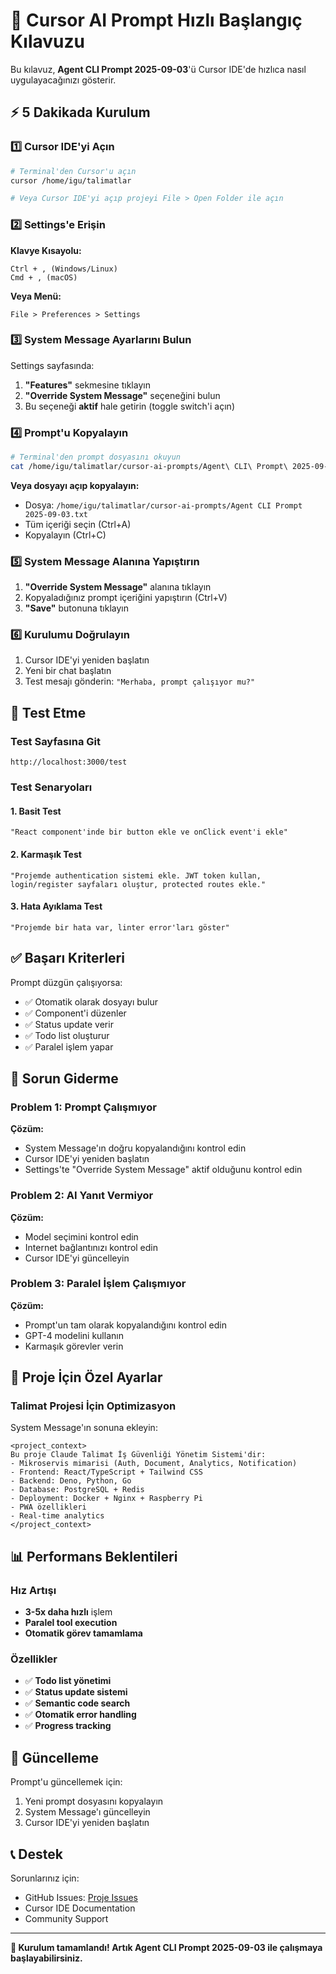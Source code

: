 # 🚀 Cursor AI Prompt Hızlı Başlangıç Kılavuzu

Bu kılavuz, **Agent CLI Prompt 2025-09-03**'ü Cursor IDE'de hızlıca nasıl uygulayacağınızı gösterir.

## ⚡ 5 Dakikada Kurulum

### 1️⃣ Cursor IDE'yi Açın
```bash
# Terminal'den Cursor'u açın
cursor /home/igu/talimatlar

# Veya Cursor IDE'yi açıp projeyi File > Open Folder ile açın
```

### 2️⃣ Settings'e Erişin
**Klavye Kısayolu:**
```
Ctrl + , (Windows/Linux)
Cmd + , (macOS)
```

**Veya Menü:**
```
File > Preferences > Settings
```

### 3️⃣ System Message Ayarlarını Bulun
Settings sayfasında:
1. **"Features"** sekmesine tıklayın
2. **"Override System Message"** seçeneğini bulun
3. Bu seçeneği **aktif** hale getirin (toggle switch'i açın)

### 4️⃣ Prompt'u Kopyalayın
```bash
# Terminal'den prompt dosyasını okuyun
cat /home/igu/talimatlar/cursor-ai-prompts/Agent\ CLI\ Prompt\ 2025-09-03.txt
```

**Veya dosyayı açıp kopyalayın:**
- Dosya: `/home/igu/talimatlar/cursor-ai-prompts/Agent CLI Prompt 2025-09-03.txt`
- Tüm içeriği seçin (Ctrl+A)
- Kopyalayın (Ctrl+C)

### 5️⃣ System Message Alanına Yapıştırın
1. **"Override System Message"** alanına tıklayın
2. Kopyaladığınız prompt içeriğini yapıştırın (Ctrl+V)
3. **"Save"** butonuna tıklayın

### 6️⃣ Kurulumu Doğrulayın
1. Cursor IDE'yi yeniden başlatın
2. Yeni bir chat başlatın
3. Test mesajı gönderin: `"Merhaba, prompt çalışıyor mu?"`

## 🧪 Test Etme

### Test Sayfasına Git
```
http://localhost:3000/test
```

### Test Senaryoları

#### 1. Basit Test
```
"React component'inde bir button ekle ve onClick event'i ekle"
```

#### 2. Karmaşık Test
```
"Projemde authentication sistemi ekle. JWT token kullan, 
login/register sayfaları oluştur, protected routes ekle."
```

#### 3. Hata Ayıklama Test
```
"Projemde bir hata var, linter error'ları göster"
```

## ✅ Başarı Kriterleri

Prompt düzgün çalışıyorsa:
- ✅ Otomatik olarak dosyayı bulur
- ✅ Component'i düzenler
- ✅ Status update verir
- ✅ Todo list oluşturur
- ✅ Paralel işlem yapar

## 🚨 Sorun Giderme

### Problem 1: Prompt Çalışmıyor
**Çözüm:**
- System Message'ın doğru kopyalandığını kontrol edin
- Cursor IDE'yi yeniden başlatın
- Settings'te "Override System Message" aktif olduğunu kontrol edin

### Problem 2: AI Yanıt Vermiyor
**Çözüm:**
- Model seçimini kontrol edin
- Internet bağlantınızı kontrol edin
- Cursor IDE'yi güncelleyin

### Problem 3: Paralel İşlem Çalışmıyor
**Çözüm:**
- Prompt'un tam olarak kopyalandığını kontrol edin
- GPT-4 modelini kullanın
- Karmaşık görevler verin

## 🎯 Proje İçin Özel Ayarlar

### Talimat Projesi İçin Optimizasyon
System Message'ın sonuna ekleyin:

```
<project_context>
Bu proje Claude Talimat İş Güvenliği Yönetim Sistemi'dir:
- Mikroservis mimarisi (Auth, Document, Analytics, Notification)
- Frontend: React/TypeScript + Tailwind CSS
- Backend: Deno, Python, Go
- Database: PostgreSQL + Redis
- Deployment: Docker + Nginx + Raspberry Pi
- PWA özellikleri
- Real-time analytics
</project_context>
```

## 📊 Performans Beklentileri

### Hız Artışı
- **3-5x daha hızlı** işlem
- **Paralel tool execution**
- **Otomatik görev tamamlama**

### Özellikler
- ✅ **Todo list yönetimi**
- ✅ **Status update sistemi**
- ✅ **Semantic code search**
- ✅ **Otomatik error handling**
- ✅ **Progress tracking**

## 🔄 Güncelleme

Prompt'u güncellemek için:
1. Yeni prompt dosyasını kopyalayın
2. System Message'ı güncelleyin
3. Cursor IDE'yi yeniden başlatın

## 📞 Destek

Sorunlarınız için:
- GitHub Issues: [Proje Issues](https://github.com/arslanibrahim95/talimatlar/issues)
- Cursor IDE Documentation
- Community Support

---

**🎉 Kurulum tamamlandı! Artık Agent CLI Prompt 2025-09-03 ile çalışmaya başlayabilirsiniz.**
